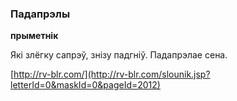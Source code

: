 ### Падапрэлы
**прыметнік**

Які злёгку сапрэў, знізу падгніў. Падапрэлае сена.

<a rel="author">[http://rv-blr.com/](http://rv-blr.com/slounik.jsp?letterId=0&maskId=0&pageId=2012)</a>
